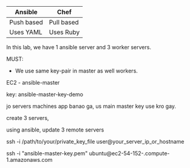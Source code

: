 

|   Ansible  |  Chef  |
|------------|--------|
|Push based  |Pull based|
|Uses YAML   |Uses Ruby|

In this lab, we have 1 ansible server and 3 worker servers. 

MUST:

- We use same key-pair in master as well workers.

EC2 - ansible-master

key: ansible-master-key-demo

jo servers machines app banao ga, us main master key use kro gay.

create 3 servers, 

using ansible, update 3 remote servers 


ssh -i /path/to/your/private_key_file user@your_server_ip_or_hostname

ssh -i "ansible-master-key.pem" ubuntu@ec2-54-152-.compute-1.amazonaws.com

